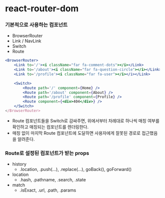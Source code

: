 # react-router-dom

### 기본적으로 사용하는 컴포넌트

- BrowserRouter
- Link / NavLink
- Switch
- Route



```jsx
<BrowserRouter>
    <Link to='/'><i className="far fa-comment-dots"></i></Link>
    <Link to='/about'><i className="far fa-question-circle"></i></Link>
    <Link to='/profile'><i className="far fa-user"></i></i></Link>
     
    <Switch>
        <Route path='/' component={Home} />
        <Route path='/about' component={About} />
        <Route path='/profile' component={Profile} />
        <Route component={<div>404</div>} />
    </Switch>
</BrowserRouter>
```

- Route 컴포넌트들을 Switch로 감싸주면, 위에서부터 차례대로 하나씩 매칭 여부를 확인하고 매칭되는 컴포넌트를 렌더링한다.
- 매칭 없이 마지막 Route 컴포넌트에 도달하면 사용자에게 잘못된 경로로 접근했음을 알려준다.



### Route로 설정된 컴포넌트가 받는 props

- history
  - .location, .push(...), .replace(...), goBack(), goForward()
- location
  - .hash, .pathname, .search, .state
- match
  - .isExact, .url, .path, .params